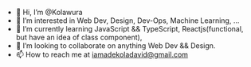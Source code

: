 - 👋 Hi, I’m @Kolawura
- 👀 I’m interested in Web Dev, Design, Dev-Ops, Machine Learning, ...
- 🌱 I’m currently learning JavaScript && TypeScript, Reactjs(functional, but have an idea of class component),
- 💞️ I’m looking to collaborate on anything Web Dev && Design. 
- 📫 How to reach me at iamadekoladavid@gmail.com

<!---
Kolawura/Kolawura is a ✨ special ✨ repository because its `README.md` (this file) appears on your GitHub profile.
You can click the Preview link to take a look at your changes.
--->
